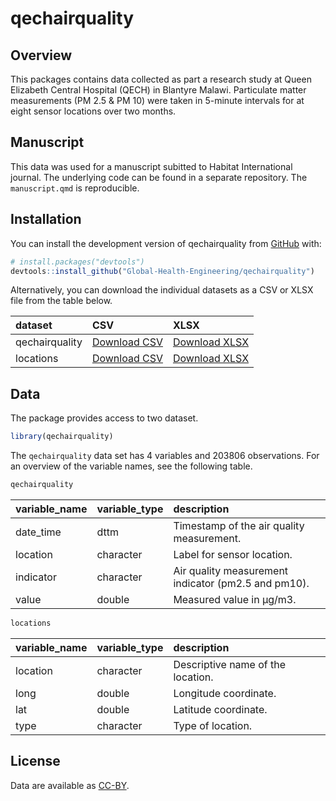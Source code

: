 
<!-- README.md is generated from README.Rmd. Please edit that file -->

# qechairquality

<!-- badges: start -->
<!-- badges: end -->

## Overview

This packages contains data collected as part a research study at Queen
Elizabeth Central Hospital (QECH) in Blantyre Malawi. Particulate matter
measurements (PM 2.5 & PM 10) were taken in 5-minute intervals for at
eight sensor locations over two months.

## Manuscript

This data was used for a manuscript subitted to Habitat International
journal. The underlying code can be found in a separate repository. The
`manuscript.qmd` is reproducible.

## Installation

You can install the development version of qechairquality from
[GitHub](https://github.com/) with:

``` r
# install.packages("devtools")
devtools::install_github("Global-Health-Engineering/qechairquality")
```

Alternatively, you can download the individual datasets as a CSV or XLSX
file from the table below.

| dataset        | CSV                                                                                                                  | XLSX                                                                                                                   |
|:---------------|:---------------------------------------------------------------------------------------------------------------------|:-----------------------------------------------------------------------------------------------------------------------|
| qechairquality | [Download CSV](https://github.com/Global-Health-Engineering/qechairquality/raw/main/inst/extdata/qechairquality.csv) | [Download XLSX](https://github.com/Global-Health-Engineering/qechairquality/raw/main/inst/extdata/qechairquality.xlsx) |
| locations      | [Download CSV](https://github.com/Global-Health-Engineering/qechairquality/raw/main/inst/extdata/locations.csv)      | [Download XLSX](https://github.com/Global-Health-Engineering/qechairquality/raw/main/inst/extdata/locations.xlsx)      |

## Data

The package provides access to two dataset.

``` r
library(qechairquality)
```

The `qechairquality` data set has 4 variables and 203806 observations.
For an overview of the variable names, see the following table.

``` r
qechairquality
```

| variable_name | variable_type | description                                         |
|:--------------|:--------------|:----------------------------------------------------|
| date_time     | dttm          | Timestamp of the air quality measurement.           |
| location      | character     | Label for sensor location.                          |
| indicator     | character     | Air quality measurement indicator (pm2.5 and pm10). |
| value         | double        | Measured value in µg/m3.                            |

``` r
locations
```

| variable_name | variable_type | description                       |
|:--------------|:--------------|:----------------------------------|
| location      | character     | Descriptive name of the location. |
| long          | double        | Longitude coordinate.             |
| lat           | double        | Latitude coordinate.              |
| type          | character     | Type of location.                 |

## License

Data are available as
[CC-BY](https://github.com/Global-Health-Engineering/qechairquality/blob/main/LICENSE.md).
